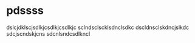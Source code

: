 # pdssss
dslcjdklscjsdlkjcsdlkjcsdlkjc
sclndsclscklsdnclsdkc
dscldnsclskdncjslkdc
sdcjscndskjcns
sdcnlsndcsdlkncl

